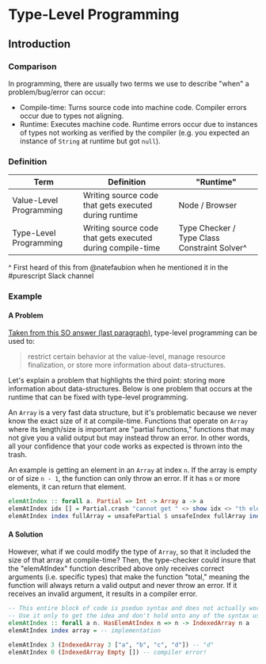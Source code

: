# Type-Level Programming

## Introduction

### Comparison

In programming, there are usually two terms we use to describe "when" a problem/bug/error can occur:
- Compile-time: Turns source code into machine code. Compiler errors occur due to types not aligning.
- Runtime: Executes machine code. Runtime errors occur due to instances of types not working as verified by the compiler (e.g. you expected an instance of `String` at runtime but got `null`).

### Definition

| Term | Definition | "Runtime"
| - | - | - |
| Value-Level Programming | Writing source code that gets executed during runtime | Node / Browser
| Type-Level Programming | Writing source code that gets executed during compile-time | Type Checker / Type Class Constraint Solver^

^ First heard of this from @natefaubion when he mentioned it in the #purescript Slack channel

### Example

#### A Problem

[Taken from this SO answer (last paragraph)](https://stackoverflow.com/a/24481747), type-level programming can be used to:
> restrict certain behavior at the value-level, manage resource finalization, or store more information about data-structures.

Let's explain a problem that highlights the third point: storing more information about data-structures. Below is one problem that occurs at the runtime that can be fixed with type-level programming.

An `Array` is a very fast data structure, but it's problematic because we never know the exact size of it at compile-time. Functions that operate on `Array` where its length/size is important are "partial functions," functions that may not give you a valid output but may instead throw an error. In other words, all your confidence that your code works as expected is thrown into the trash.

An example is getting an element in an `Array` at index `n`. If the array is empty or of size `n - 1`, the function can only throw an error. If it has `n` or more elements, it can return that element.
```purescript
elemAtIndex :: forall a. Partial => Int -> Array a -> a
elemAtIndex idx [] = Partial.crash "cannot get " <> show idx <> "th element of an empty array"
elemAtIndex index fullArray = unsafePartial $ unsafeIndex fullArray index
```

#### A  Solution

However, what if we could modify the type of `Array`, so that it included the size of that array at compile-time? Then, the type-checker could insure that the "elemAtIndex" function described above only receives correct arguments (i.e. specific types) that make the function "total," meaning the function will always return a valid output and never throw an error. If it receives an invalid argument, it results in a compiler error.

```purescript
-- This entire block of code is pseduo syntax and does not actually work!
-- Use it only to get the idea and don't hold onto any of the syntax used here.
elemAtIndex :: forall a n. HasElemAtIndex n => n -> IndexedArray n a
elemAtIndex index array = -- implementation

elemAtIndex 3 (IndexedArray 3 ["a", "b", "c", "d"]) -- "d"
elemAtIndex 0 (IndexedArray Empty []) -- compiler error!
```
